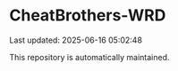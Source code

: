 # CheatBrothers-WRD

Last updated: 2025-06-16 05:02:48

This repository is automatically maintained.
